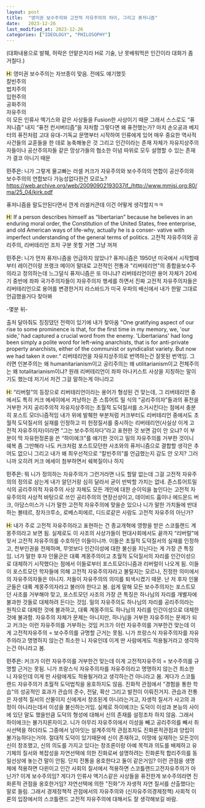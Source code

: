 ```yaml
---
layout: post
title:  "영미권 보수주의와 고전적 자유주의의 차이, 그리고 퓨저니즘"
date:   2023-12-26
last_modified_at: 2023-12-26
categories: ["IDEOLOGY", "PHILOSOPHY"]
---
```


(대화내용으로 발췌, 허락은 안맡은지라 H로 기술, 난 못배워먹은 인간이라 대화가 좀 거칠다.)

<mark style='background-color: #fff5b1'>H:</mark>
영미권 보수주의는 자브종이 맞음. 
전에도 얘기했듯<br>
칼빈주의<br>
법치주의<br>
입헌주의<br>
공화주의<br>
자유주의<br>
이 모든 인류사 엑기스와 같은 사상들을
Fusion한 사상이기 때문
그래서 스스로도 “퓨저니즘” 내지 “퓨전 컨서버티즘”을 자처함
그렇다면 왜 퓨전했는가?
마치 손오공과 베지터의 퓨전처럼
고대 유대-기독교 문명부터 시작하여
인류에게 있어 매우 중요한 역사적 사건들의 교훈들을
한 데로 농축해놓은 것
그리고 인간이라는 존재 자체가
자유지상주의자들이나 공산주의자들 같은 망상가들의
협소한 이념 따위로 모두 설명할 수 있는 존재가
결코 아니기 때문

<mark style='background-color: #f1f8ff'>민주은:</mark>
니가 그렇게 물고빠는 러셀 커크가 자유주의와 보수주의의 연합이 공산주의와 보수주의의 연합보다 가능성없다한건 모르노?
<a href="https://web.archive.org/web/20090902193037if_/http://www.mmisi.org:80/ma/25_04/kirk.pdf" style="color: blue; text-decoration: underline;">https://web.archive.org/web/20090902193037if_/http://www.mmisi.org:80/ma/25_04/kirk.pdf <br>

퓨저니즘을 말도안된다면서 깐게 러셀커큰데 이건 어떻게 생각할지ㅋㅋ

<mark style='background-color: #fff5b1'>H:</mark>
If a person describes himself as “libertarian” because he believes in an enduring moral order, the Constitution of the United States, free enterprise, and old American ways of life-why, actually he is a conser- vative with imperfect understanding of the general terms of politics.
고전적 자유주의와 공리주의, 리버테리언 조차 구분 못할 거면 그냥 꺼져

<mark style='background-color: #f1f8ff'>민주은:</mark>
니가 먼저 퓨저니즘을 언급하지 않았나? 퓨저니즘은 1950년 미국에서 시작할때부터 레이건이랑 프랭크 메이어 말대로 고전적인 전통과 "리버테리언"의 종합을보수주의라고 정의하는데 느그덜식 퓨저니즘은 또 아니냐? 리버테리언이란 용어 자체가 20세기 중반에 좌파 국가주의자들이 자유주의자 행세를 하면서 진짜 고전적 자유주의자들은 리버테리언으로 용어를 변경한거지
라스바드가 미국 우파의 배신에서 내가 한말 그대로 언급했을거다 찾아봐<br>

-몇분 뒤-

출처 달아줘도 징징댔던 전력이 있기에 내가 찾아옴
"One gratifying aspect of our rise to some prominence is that, for the first time in my memory, we, 'our side,' had captured a crucial word from the enemy. 'Libertarians' had long been simply a polite word for left-wing anarchists, that is for anti-private property anarchists, either of the communist or syndicalist variety. But now we had taken it over.“
리버테리언을 자유지상주의로 번역하는건 잘못된 번역임. 그러면 인본주의는 왜 humanitarianism이고 공리주의는 왜 utilitarianism이고 전체주의는 왜 totalitarianism이냐? 원래 리버테리언이 좌파 아나키스트 사상을 지칭하는 말이기도 했는데 저기서 저건 그걸 말하는게 아니라고

<mark style='background-color: #fff5b1'>H:</mark>
“리버럴”의 등장으로 리버테리언이라는 용어가 형성된 건 맞는데, 그 리버테리언 중에서도 특히 커크 에세이에서 겨냥하는 존 스튜어트 밀 식의 “공리주의자”들과의 퓨전을 거부한 거지 
공리주의적 자유지상주의는 초월적 도덕질서를 소거시킨다는 점에서 충분히 포스트 모더니즘적임
내가 위에 발췌한 부분처럼 커크부터도 리버테리언 중에서도 초월적 도덕질서의 실재를 인정하고 미 헌정질서를 중시하는 리버테리언(사실상 이게 고전적 자유주의자)이라면 “그는 보수주의자다”라고 표현한 것 보면 감이 안 오냐? 이 부분이 딱 자유헌정론을 쓴 “하이에크”를 얘기한 것이고 밀의 자유주의를 거부한 것이니 쉐복 좀 그만해라 나도 커크처럼 포스트모던한 사조와의 퓨저니즘으로 결합할 생각은 추어도 없으니 그리고 내가 왜 최우선적으로 “칼빈주의”를 언급했는지 감도 안 오지? 그러니까 오히려 커크 에세이 첨부하면서 쉐복질이나 하지

<mark style='background-color: #f1f8ff'>민주은:</mark>
뭐 니가 정의하는 자유주의가 그런거라면 나도 할말 없는데 그걸 고전적 자유주의의 정의로 삼는게 내가 알던거랑 심히 달라서 굳이 반박할 가치는 없네. 존스튜어트밀식의 공리주의적 자유주의 사상 자체도 모든 개인에 대한 순이익을 높인다는 고전적 자유주의의 사상적 바탕으로 쓰인 공리주의의 연장선상이고, 데이비드 흄이나 에드몬드 버크, 아담스미스가 니가 말한 고전적 자유주의에 맞을순 있으나 니가 말한 가치들에 반대하는 볼테르, 장자크루소, 로베스피에르, 디드로같은 사람도 고전적 자유주의 아닌가?

<mark style='background-color: #fff5b1'>H:</mark>
내가 주로 고전적 자유주의라고 표현하는 건 종교개혁에 영향을 받은 스코틀랜드 계몽주의라고 보면 됨. 실제로도 이 사조의 사상가들이 현대사회에서도 끝까지 “리버럴”에 맞서 고전적 자유주의를 수호하던 이들이니까. 이들은 초월적 도덕질서의 실재를 인정하고, 천부인권을 전제하며, 무엇보다 인간이성에 대한 불신을 지닌다는 게 가장 큰 특징임.
너가 말한 후자 인물군은 대륙 계몽주의이고 초월적 도덕질서의 자리를 인간이성으로 대체하기 시작했다는 점에서 이들로부터 포스트모더니즘과 리버럴이 나오게 됨. 이들이 포스트모던 학자들에 의해 고전적 자유주의자라고 불릴지는 모르나, 진정한 의미에서의 자유주의자들은 아니지. 저들이 자유주의의 의미를 퇴색시켰기 때문. 난 저 후자 인물군들은 대륙 계몽주의자라고 불러야 한다고 봄.
쉽게 말해 모든 보수주의자는 포스트모던 사조를 거부해야 맞고, 포스트모던 사조의 가장 큰 특징은 하나님의 자리를 개별자에 불과한 것들로 대체하려 든다는 것임. 밀의 자유주의도 하나님의 자리를 공리주의라는 원칙으로 대체한 것에 불과하고, 대륙 계몽주의도 하나님의 자리를 인간이성으로 대체한 것에 불과함. 자유주의 자체가 문제는 아니지만, 하나님을 거부한 자유주의는 문제가 되고 커크는 이런 자유주의를 거부하는 것임
커크가 이런 자유주의를 거부한건 맞는데 이게 고전적자유주의 = 보수주의를 규명할 근거는 못됨. 니가 프랑스식 자유주의자를 자유주의라고 명명하지 않는건 최소한 니 자유인데 이게 딴 사람에게도 적용될거라고 생각하는건 아니라고 봄.

<mark style='background-color: #f1f8ff'>민주은:</mark>
커크가 이런 자유주의를 거부한건 맞는데 이게 고전적자유주의 = 보수주의를 규명할 근거는 못됨. 니가 프랑스식 자유주의자를 자유주의라고 명명하지 않는건 최소한 니 자유인데 이게 딴 사람에게도 적용될거라고 생각하는건 아니라고 봄.
게다가 스코틀랜드 자유주의가 초월적 도덕법칙을 옹호하지도 않음. 진화적 관점에서 "경험을 통한 학습"의 성공적인 효과가 관습의 준수, 전달, 확산 그리고 발전이 이뤄진거지. 관습과 전통은 자생적 질서의 산물이지 신에게서 창조된게 아니라는거고, 자생적 질서가 사고의 과정이 아니라는데서 이성을 불신하는거임. 실제로 하이에크는 도덕이 이성과 본능의 사이에 있단 말도 했을만큼 도덕의 형성에 대해서 신의 존재를 설정조차 하지 않음. 그래서 하이에크는 불가지론자이고.
니가 아무리 자유주의에서 이성을 빼고 공리주의를 빼서 취사선택을 하더라도 그중에서 남아잇는 설계주의적 관점조차도 진화론적관점과 양립이 불가능하다는거야. 절대적 도덕이 있기때문에 신이 존재하고, 이땅에 실재하는 모든것이 신이 창조했고, 신의 의도를 가지고 있다는 창조론이랑 아예 목적과 의도를 배제하고 유기체의 질서와 복잡성을 자연선택에 의한 진화로써 설명하려는 진화론적 합리주의를 동일선상에 놓는건 말이 안됨. 단지 전통을 옹호한다고 둘이 같은거임?
이런 관점을 생명체에 적용하면 다윈이고 인간 사회의 질서에서 적용하면 스코틀랜드고전자유주의가 아닌가? 이게 보수주의임?
게다가 인류사 액기스같은 사상들을 퓨전한게 보수주의라면 진화론적 관점을 옹호한거임? 자연선택에 의한 "진화"가 자생적 자연 질서를 산출했다는 말로 들림. 그래서 경제정책적 관점에서의 자유주의와 (신자유주의경제정책) 사회적 이론의 입장에서의 스코틀랜드 고전적 자유주의에 대해서도 잘 생각해보길 바람.
